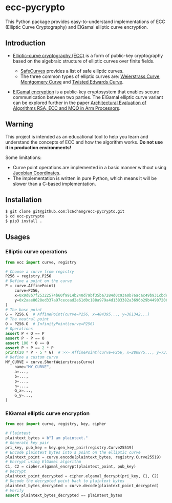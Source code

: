 # ecc-pycrypto
This Python package provides easy-to-understand implementations of ECC (Elliptic Curve Cryptography) and ElGamal elliptic curve encryption.

## Introduction

+ [Elliptic-curve cryptography (ECC)](https://en.wikipedia.org/wiki/Elliptic_curve_cryptography) is a form of public-key cryptography based on the algebraic structure of elliptic curves over finite fields.
  + [SafeCurves](https://safecurves.cr.yp.to/) provides a list of safe elliptic curves.
  + The three common types of elliptic curves are: [Weierstrass Curve](https://en.wikipedia.org/wiki/Elliptic_curve), [Montgomery Curve](https://en.wikipedia.org/wiki/Montgomery_curve) and [Twisted Edwards Curve](https://en.wikipedia.org/wiki/Twisted_Edwards_curve).

+ [ElGamal encryption](https://en.wikipedia.org/wiki/ElGamal_encryption) is a public-key cryptosystem that enables secure communication between two parties. The ElGamal elliptic curve variant can be explored further in the paper [Architectural Evaluation of Algorithms RSA, ECC and MQQ in Arm Processors](https://www.researchgate.net/publication/269672660_Architectural_Evaluation_of_Algorithms_RSA_ECC_and_MQQ_in_Arm_Processors).

## Warning

This project is intended as an educational tool to help you learn and understand the concepts of ECC and how the algorithm works. **Do not use it in production environments!**

Some limitations:

- Curve point operations are implemented in a basic manner without using [Jacobian Coordinates](https://en.wikibooks.org/wiki/Cryptography/Prime_Curve/Jacobian_Coordinates).
- The implementation is written in pure Python, which means it will be slower than a C-based implementation.


## Installation

```bash
$ git clone git@github.com:lc6chang/ecc-pycrypto.git
$ cd ecc-pycrypto
$ pip3 install .
```

## Usages

### Elliptic curve operations

```python
from ecc import curve, registry

# Choose a curve from registry
P256 = registry.P256
# Define a point on the curve
P = curve.AffinePoint(
    curve=P256,
    x=0x9d8b7f25322574b60f9914b240d79bf35ba7284d0c93a0b76acac49b931cbde6,
    y=0x2aae8628ed337a97cecead2e61d0c188a979a4d1383382a3696b29b449072069,
)
# The base point
G = P256.G  # AffinePoint(curve=P256, x=484395..., y=361342...)
# The neutral point
O = P256.O  # InfinityPoint(curve=P256)
# Operations
assert P + O == P
assert P - P == O
assert 100 * O == O
assert P + P == 2 * P
print(20 * P - 5 * G)  # >>> AffinePoint(curve=P256, x=280875..., y=737429...)
# Define a custom curve
MY_CURVE = curve.ShortWeierstrassCurve(
    name="MY_CURVE",
    a=...,
    b=...,
    p=...,
    n=...,
    G_x=...,
    G_y=...,
)
```


### ElGamal elliptic curve encryption

```python
from ecc import curve, registry, key, cipher

# Plaintext
plaintext_bytes = b"I am plaintext."
# Generate key pair
pri_key, pub_key = key.gen_key_pair(registry.Curve25519)
# Encode plaintext bytes into a point on the elliptic curve
plaintext_point = curve.encode(plaintext_bytes, registry.Curve25519)
# Encrypt using ElGamal algorithm
C1, C2 = cipher.elgamal_encrypt(plaintext_point, pub_key)
# Decrypt
plaintext_point_decrypted = cipher.elgamal_decrypt(pri_key, C1, C2)
# Decode the decrypted point back to plaintext bytes
plaintext_bytes_decrypted = curve.decode(plaintext_point_decrypted)
# Verify
assert plaintext_bytes_decrypted == plaintext_bytes
```


